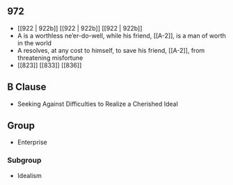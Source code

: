 ## 972
- [[922 | 922b]] [[922 | 922b]] [[922 | 922b]] 
- A is a worthless ne’er-do-well, while his friend, [[A-2]], is a man of worth in the world
- A resolves, at any cost to himself, to save his friend, [[A-2]], from threatening misfortune
- [[823]] [[833]] [[836]] 

## B Clause
- Seeking Against Difficulties to Realize a Cherished Ideal

## Group
- Enterprise

### Subgroup
- Idealism

